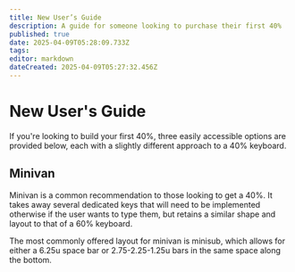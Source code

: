 ```yaml
---
title: New User’s Guide
description: A guide for someone looking to purchase their first 40%
published: true
date: 2025-04-09T05:28:09.733Z
tags: 
editor: markdown
dateCreated: 2025-04-09T05:27:32.456Z
---
```


# New User's Guide
If you're looking to build your first 40%, three easily accessible options are provided below, each with a slightly different approach to a 40% keyboard. 

## Minivan
Minivan is a common recommendation to those looking to get a 40%. It takes away several dedicated keys that will need to be implemented otherwise if the user wants to type them, but retains a similar shape and layout to that of a 60% keyboard. 

The most commonly offered layout for minivan is minisub, which allows for  either a 6.25u space bar or 2.75-2.25-1.25u bars in the same space along the bottom.